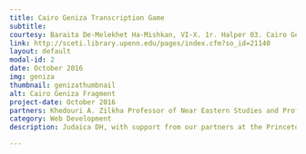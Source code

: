 ```yaml
---
title: Cairo Geniza Transcription Game
subtitle:
courtesy: Baraita De-Melekhet Ha-Mishkan, VI-X. 1r. Halper 03. Cairo Genizah Collection, University of Pennsylvania Center for Advanced Judaic Studies. Accessed November 30, 2016.
link: http://sceti.library.upenn.edu/pages/index.cfm?so_id=21140
layout: default
modal-id: 2
date: October 2016
img: geniza
thumbnail: genizathumbnail
alt: Cairo Geniza Fragment
project-date: October 2016
partners: Khedouri A. Zilkha Professor of Near Eastern Studies and Professor of History Marina Rustow with the Princeton Geniza Lab </br> Professor Steve Jacobs with Rochester Institute of Technology's MAGIC Center
category: Web Development
description: Judaica DH, with support from our partners at the Princeton Genizah Lab and Rochester Institute of Technology's MAGIC Center, is working to create a game that will transcribe Cairo Geniza fragments. Without needing any secondary language proficiency, users will only need to be able to match picture to picture. For example, a user might match a picture of an “aleph,” written in modern Hebrew script and the first letter in the Hebrew alphabet, to a picture of the “aleph” known to be written in the Cairo Geniza hand. They know what the picture of each "aleph" looks like, yet they don't need to know the letter is an aleph. The data from the game will then be exported and will be used by scholars to analyze Geniza fragments.

---
```

